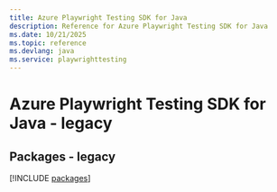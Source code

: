 ```yaml
---
title: Azure Playwright Testing SDK for Java
description: Reference for Azure Playwright Testing SDK for Java
ms.date: 10/21/2025
ms.topic: reference
ms.devlang: java
ms.service: playwrighttesting
---
```

# Azure Playwright Testing SDK for Java - legacy
## Packages - legacy
[!INCLUDE [packages](playwright-testing-index.md)]